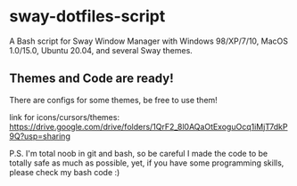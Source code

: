 # sway-dotfiles-script
A Bash script for Sway Window Manager with Windows 98/XP/7/10, MacOS 1.0/15.0, Ubuntu 20.04, and several Sway themes.
## Themes and Code are ready!
There are configs for some themes, be free to use them!

link for icons/cursors/themes: https://drive.google.com/drive/folders/1QrF2_8l0AQaOtExoguOcq1iMjT7dkP9Q?usp=sharing

P.S. I'm total noob in git and bash, so be careful
I made the code to be totally safe as much as possible, yet, if you have some programming skills, please check my bash code :)
